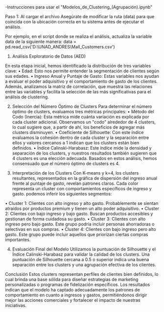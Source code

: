 -Instrucciones para usar el "Modelos_de_Clustering_(Agrupación).ipynb"

Paso 1: Al cargar el archivo Asegúrate de modificar la ruta (data) para que coincida con la ubicación correcta en tu sistema antes de ejecutar el análisis.

Por ejemplo, en el script donde se realiza el análisis, actualiza la variable data de la siguiente manera: data = pd.read_csv('D:\\UNAD_ANDRES\\Mall_Customers.csv')


1. Análisis Exploratorio de Datos (AED)

En esta etapa inicial, hemos identificado la distribución de tres variables clave:
•	Edad: Esto nos permite entender la segmentación de clientes según sus edades.
•	Ingreso Anual y Puntaje de Gasto: Estas variables nos ayudan a evaluar el poder adquisitivo y el comportamiento de gasto de los clientes.
Además, analizamos la matriz de correlación, que muestra las relaciones entre las variables y facilita la selección de las más significativas para el análisis de clustering.

2. Selección del Número Óptimo de Clusters
Para determinar el número óptimo de clusters, evaluamos tres métricas principales:
•	Método del Codo (Inercia): Esta métrica mide cuánta variación es explicada por cada cluster adicional. Observamos un "codo" alrededor de 4 clusters, lo cual sugiere que, a partir de ahí, los beneficios de agregar más clusters disminuyen.
•	Coeficiente de Silhouette: Con este índice evaluamos la cohesión dentro de cada cluster y la separación entre ellos  y valores cercanos a 1 indican que los clusters están bien definidos.
•	Índice Calinski-Harabasz: Este índice mide la densidad y separación de los clusters, y nuestros resultados también sugieren que 4 clusters es una elección adecuada.
Basados en estos análisis, hemos consensuado que el número óptimo de clusters es 4.

3. Interpretación de los Clusters
Con K-means y k=4, los clusters resultantes, representados en la gráfica de dispersión del ingreso anual frente al puntaje de gasto, revelan patrones claros. Cada color representa un cluster con comportamientos específicos de ingreso y gasto. podemos inferir los siguientes segmentos:

•	Cluster 1: Clientes con alto ingreso y alto gasto. Probablemente se sientan atraídos por productos premium y tienen un alto poder adquisitivo.
•	Cluster 2: Clientes con bajo ingreso y bajo gasto. Buscan productos accesibles y gestionan de forma cuidadosa su gasto.
•	Cluster 3: Clientes con alto ingreso pero bajo gasto. Este grupo podría incluir personas ahorradoras o selectivas en sus compras.
•	Cluster 4: Clientes con bajo ingreso pero alto gasto. Este grupo puede incluir aquellos que priorizan ciertas compras importantes.

4. Evaluación Final del Modelo
Utilizamos la puntuación de Silhouette y el Índice Calinski-Harabasz para validar la calidad de los clusters. Una puntuación de Silhouette cercana a 0.5 o superior indica una buena separación entre los clusters y una agrupación efectiva de los clientes.

Conclusión
Estos clusters representan perfiles de clientes bien definidos, lo cual brinda una base sólida para diseñar estrategias de marketing personalizadas o programas de fidelización específicos. Los resultados indican que el modelo ha captado adecuadamente los patrones de comportamiento en cuanto a ingresos y gastos, permitiéndonos dirigir mejor las acciones comerciales y fortalecer el impacto de nuestras iniciativas.
